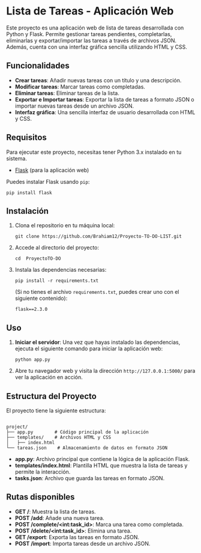 <h1>Lista de Tareas - Aplicación Web</h1>

<p>Este proyecto es una aplicación web de lista de tareas desarrollada con Python y Flask. Permite gestionar tareas pendientes, completarlas, eliminarlas y exportar/importar las tareas a través de archivos JSON. Además, cuenta con una interfaz gráfica sencilla utilizando HTML y CSS.</p>

<h2>Funcionalidades</h2>
<ul>
  <li><strong>Crear tareas</strong>: Añadir nuevas tareas con un título y una descripción.</li>
  <li><strong>Modificar tareas</strong>: Marcar tareas como completadas.</li>
  <li><strong>Eliminar tareas</strong>: Eliminar tareas de la lista.</li>
  <li><strong>Exportar e Importar tareas</strong>: Exportar la lista de tareas a formato JSON o importar nuevas tareas desde un archivo JSON.</li>
  <li><strong>Interfaz gráfica</strong>: Una sencilla interfaz de usuario desarrollada con HTML y CSS.</li>
</ul>

<h2>Requisitos</h2>
<p>Para ejecutar este proyecto, necesitas tener Python 3.x instalado en tu sistema.</p>
<ul>
  <li><a href="https://pypi.org/project/Flask/" target="_blank">Flask</a> (para la aplicación web)</li>
</ul>

<p>Puedes instalar Flask usando <code>pip</code>:</p>

<pre><code>pip install flask</code></pre>

<h2>Instalación</h2>
<ol>
  <li>Clona el repositorio en tu máquina local:
    <pre><code>git clone https://github.com/Brahiam12/Proyecto-TO-DO-LIST.git</code></pre>
  </li>
  <li>Accede al directorio del proyecto:
    <pre><code>cd  ProyectoTO-DO </code></pre>
  </li>
  <li>Instala las dependencias necesarias:
    <pre><code>pip install -r requirements.txt</code></pre>
    (Si no tienes el archivo <code>requirements.txt</code>, puedes crear uno con el siguiente contenido):
    <pre><code>flask==2.3.0</code></pre>
  </li>
</ol>

<h2>Uso</h2>
<ol>
  <li><strong>Iniciar el servidor</strong>: Una vez que hayas instalado las dependencias, ejecuta el siguiente comando para iniciar la aplicación web:
    <pre><code>python app.py</code></pre>
  </li>
  <li>Abre tu navegador web y visita la dirección <code>http://127.0.0.1:5000/</code> para ver la aplicación en acción.</li>
</ol>

<h2>Estructura del Proyecto</h2>
<p>El proyecto tiene la siguiente estructura:</p>

<pre><code>
project/
├── app.py        # Código principal de la aplicación
├── templates/    # Archivos HTML y CSS
│   ├── index.html
└── tareas.json    # Almacenamiento de datos en formato JSON
</code></pre>

<ul>
  <li><strong>app.py</strong>: Archivo principal que contiene la lógica de la aplicación Flask.</li>
  <li><strong>templates/index.html</strong>: Plantilla HTML que muestra la lista de tareas y permite la interacción.</li>
  <li><strong>tasks.json</strong>: Archivo que guarda las tareas en formato JSON.</li>
</ul>

<h2>Rutas disponibles</h2>
<ul>
  <li><strong>GET /</strong>: Muestra la lista de tareas.</li>
  <li><strong>POST /add</strong>: Añade una nueva tarea.</li>
  <li><strong>POST /complete/&lt;int:task_id&gt;</strong>: Marca una tarea como completada.</li>
  <li><strong>POST /delete/&lt;int:task_id&gt;</strong>: Elimina una tarea.</li>
  <li><strong>GET /export</strong>: Exporta las tareas en formato JSON.</li>
  <li><strong>POST /import</strong>: Importa tareas desde un archivo JSON.</li>
</ul>

